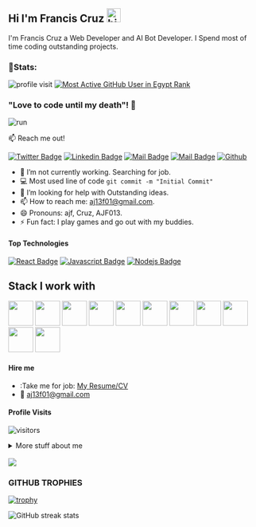 ## Hi I'm Francis Cruz <img src="https://user-images.githubusercontent.com/1303154/88677602-1635ba80-d120-11ea-84d8-d263ba5fc3c0.gif" width="28px" alt="hi">

I'm Francis Cruz a Web Developer and AI Bot Developer. I Spend most of time coding outstanding projects.

### 👦Stats:
<div align="left">

![profile visit](https://komarev.com/ghpvc/?username=ajf013) [![Most Active GitHub User in Egypt Rank](https://enaenac09g1vs57.m.pipedream.net)](https://commits.top/india)  

### "Love to code until my death"! 👋
![run](https://media.giphy.com/media/1337mjZhdNJWSY/giphy.gif)

:mailbox: Reach me out!

[![Twitter Badge](https://img.shields.io/badge/-@Freakcruzmma-1ca0f1?style=flat&labelColor=1ca0f1&logo=twitter&logoColor=white&link=https://twitter.com/Freakcruzmma)](https://twitter.com/Freakcruzmma) 
[![Linkedin Badge](https://img.shields.io/badge/-ajf013-0e76a8?style=flat&labelColor=0e76a8&logo=linkedin&logoColor=white)](https://www.linkedin.com/in/ajf013-francis-cruz/) 
[![Mail Badge](https://img.shields.io/badge/-@its_me_ajf013-e84393?style=flat&labelColor=e84393&logo=instagram&logoColor=white)](https://www.instagram.com/its_me_ajf013/) 
[![Mail Badge](https://img.shields.io/badge/-AJF013-c0392b?style=flat&labelColor=c0392b&logo=gmail&logoColor=white)](mailto:aj13f01@gmail.com)
[![Github](https://img.shields.io/github/followers/ajf013?label=Follow&style=social)](https://github.com/ajf013)

<!-- TODO: Add last video link -->

- 🔭 I’m not currently working. Searching for job.
- :computer: Most used line of code `git commit -m "Initial Commit"`
- 🤔 I’m looking for help with Outstanding ideas.
- 📫 How to reach me: aj13f01@gmail.com.
- 😄 Pronouns: ajf, Cruz, AJF013.
- ⚡ Fun fact: I play games and go out with my buddies.

#### Top Technologies

<!-- TODO: Make technologies links takes you to repositories -->

[![React Badge](https://img.shields.io/badge/-React-61DBFB?style=for-the-badge&labelColor=black&logo=react&logoColor=61DBFB)](#) [![Javascript Badge](https://img.shields.io/badge/-Javascript-F0DB4F?style=for-the-badge&labelColor=black&logo=javascript&logoColor=F0DB4F)](#) [![Nodejs Badge](https://img.shields.io/badge/-Nodejs-3C873A?style=for-the-badge&labelColor=black&logo=node.js&logoColor=3C873A)](#) 

## Stack I work with
<code><img height="50" src="https://www.vectorlogo.zone/logos/reactjs/reactjs-ar21.svg"></code>
<code><img height="50" src="https://www.vectorlogo.zone/logos/firebase/firebase-ar21.svg"></code>
<code><img height="50" src="https://www.vectorlogo.zone/logos/expressjs/expressjs-ar21.svg"></code>
<code><img height="50" src="https://www.vectorlogo.zone/logos/nodejs/nodejs-horizontal.svg"></code>
<code><img height="50" src="https://www.vectorlogo.zone/logos/socketio/socketio-ar21.svg"></code>
<code><img height="50" src="https://www.vectorlogo.zone/logos/expoio/expoio-ar21.svg"></code>
<code><img height="50" src="https://www.vectorlogo.zone/logos/mongodb/mongodb-ar21.svg"></code>
<code><img height="50" src="https://www.vectorlogo.zone/logos/getbootstrap/getbootstrap-ar21.svg"></code>
<code><img height="50" src="https://www.vectorlogo.zone/logos/heroku/heroku-ar21.svg"></code>
<code><img height="50" src="https://www.vectorlogo.zone/logos/netlify/netlify-ar21.svg"></code>
<code><img height="50" src="https://www.vectorlogo.zone/logos/github/github-ar21.svg"></code>

#### Hire me
- :Take me for job: [My Resume/CV](https://www.goodcv.com/cv/b412100c4b4cf25d2e3a3c35c4430289)
- :email: aj13f01@gmail.com


#### Profile Visits 

![visitors](https://visitor-badge.glitch.me/badge?page_id=ajf013.ajf013)

<details>
<summary>
  More stuff about me
</summary>

<br >

I love sharing knowledge and putting tutorials, courses and posts together for helping other developers, and that's why Webshine learning website exists!

#### Coding Stats

<!--START_SECTION:waka-->
```text
JavaScript   1 hr 17 mins    ██████████████▒░░░░░░░░░░   57.12 % 
HTML         25 mins         ████▓░░░░░░░░░░░░░░░░░░░░   18.83 % 
Other        17 mins         ███░░░░░░░░░░░░░░░░░░░░░░   12.66 % 
JSON         9 mins          █▓░░░░░░░░░░░░░░░░░░░░░░░   06.99 % 
CSS          5 mins          █░░░░░░░░░░░░░░░░░░░░░░░░   03.99 % 
```
<!--END_SECTION:waka-->

#### Github Stats
![Anurag's GitHub stats](https://github-readme-stats.vercel.app/api?username=AJF013&hide=contribs,prs&theme=tokyonight)
</details> <br>
 <img src = "https://github-readme-stats.vercel.app/api/top-langs/?username=ajf013&hide=css,java,html&theme=tokyonight">

### GITHUB TROPHIES
[![trophy](https://github-profile-trophy.vercel.app/?username=ajf013)](https://github.com/ryo-ma/github-profile-trophy)<br>


![GitHub streak stats](https://github-readme-streak-stats.herokuapp.com/?user=ajf013)  

